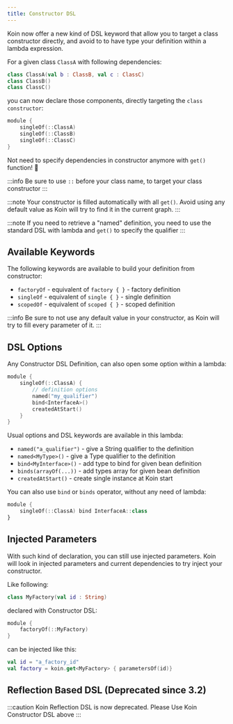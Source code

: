 ```yaml
---
title: Constructor DSL
---
```


Koin now offer a new kind of DSL keyword that allow you to target a class constructor directly, and avoid to to have type your definition within a lambda expression.

For a given class `ClassA` with following dependencies:

```kotlin
class ClassA(val b : ClassB, val c : ClassC)
class ClassB()
class ClassC()
```

you can now declare those components, directly targeting the `class constructor`:

```kotlin
module {
    singleOf(::ClassA)
    singleOf(::ClassB)
    singleOf(::ClassC)
}
```

Not need to specify dependencies in constructor anymore with `get()` function! 🎉

:::info
Be sure to use `::` before your class name, to target your class constructor
:::

:::note
Your constructor is filled automatically with all `get()`. Avoid using any default value as Koin will try to find it in the current graph.
:::

:::note
If you need to retrieve a "named" definition, you need to use the standard DSL with lambda and `get()` to specify the qualifier
:::

## Available Keywords

The following keywords are available to build your definition from constructor:

* `factoryOf` - equivalent of `factory { }` - factory definition
* `singleOf` - equivalent of `single { }` - single definition
* `scopedOf` - equivalent of `scoped { }` - scoped definition

:::info
Be sure to not use any default value in your constructor, as Koin will try to fill every parameter of it.
:::

## DSL Options

Any Constructor DSL Definition, can also open some option within a lambda:

```kotlin
module {
    singleOf(::ClassA) { 
        // definition options
        named("my_qualifier")
        bind<InterfaceA>()
        createdAtStart()
    }
}
```

Usual options and DSL keywords are available in this lambda:

* `named("a_qualifier")` - give a String qualifier to the definition
* `named<MyType>()` - give a Type qualifier to the definition
* `bind<MyInterface>()` - add type to bind for given bean definition
* `binds(arrayOf(...))` - add types array for given bean definition
* `createdAtStart()` - create single instance at Koin start

You can also use `bind` or `binds` operator, without any need of lambda:

```kotlin
module {
    singleOf(::ClassA) bind InterfaceA::class
}
```

## Injected Parameters

With such kind of declaration, you can still use injected parameters. Koin will look in injected parameters and current dependencies to try inject your constructor.

Like following:

```kotlin
class MyFactory(val id : String)
```

declared with Constructor DSL:

```kotlin
module {
    factoryOf(::MyFactory)
}
```

can be injected like this:

```kotlin
val id = "a_factory_id"
val factory = koin.get<MyFactory> { parametersOf(id)}
```


## Reflection Based DSL (Deprecated since 3.2)

:::caution
Koin Reflection DSL is now deprecated. Please Use Koin Constructor DSL above
:::